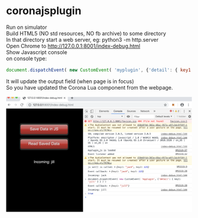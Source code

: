# coronajsplugin

Run on simulator<br/>
Build HTML5 (NO std resources, NO fb archive) to some directory<br/>
In that directory start a web server, eg: python3 -m http.server<br/>
Open Chrome to http://127.0.0.1:8001/index-debug.html<br/>
Show Javascript console<br/>
on console type: 
```javascript
document.dispatchEvent( new CustomEvent( 'myplugin', {'detail': { key1: 'jill' } } ) )
```
It will update the output field (when page is in focus)<br/>
So you have updated the Corona Lua component from the webpage.<br/>
<br/>
![alt text](https://github.com/prographo/coronajsplugin/blob/master/Screenshot.png)
